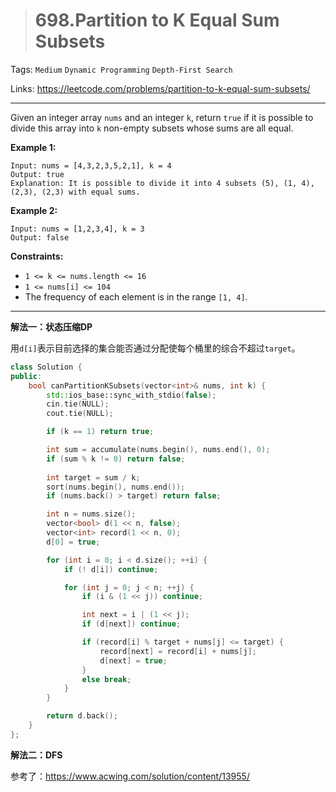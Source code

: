 > # 698.Partition to K Equal Sum Subsets

Tags: `Medium` `Dynamic Programming` `Depth-First Search`

Links: https://leetcode.com/problems/partition-to-k-equal-sum-subsets/

------

Given an integer array `nums` and an integer `k`, return `true` if it is possible to divide this array into `k` non-empty subsets whose sums are all equal.

 

**Example 1:**

```
Input: nums = [4,3,2,3,5,2,1], k = 4
Output: true
Explanation: It is possible to divide it into 4 subsets (5), (1, 4), (2,3), (2,3) with equal sums.
```

**Example 2:**

```
Input: nums = [1,2,3,4], k = 3
Output: false
```

 

**Constraints:**

- `1 <= k <= nums.length <= 16`
- `1 <= nums[i] <= 104`
- The frequency of each element is in the range `[1, 4]`.

------

**解法一：状态压缩DP**

用`d[i]`表示目前选择的集合能否通过分配使每个桶里的综合不超过`target`。

```c++
class Solution {
public:
    bool canPartitionKSubsets(vector<int>& nums, int k) {
    	std::ios_base::sync_with_stdio(false);
    	cin.tie(NULL);
    	cout.tie(NULL);

    	if (k == 1) return true;

    	int sum = accumulate(nums.begin(), nums.end(), 0);
    	if (sum % k != 0) return false;
    	
    	int target = sum / k;
    	sort(nums.begin(), nums.end());
    	if (nums.back() > target) return false;

    	int n = nums.size();
    	vector<bool> d(1 << n, false);
    	vector<int> record(1 << n, 0);
    	d[0] = true;

    	for (int i = 0; i < d.size(); ++i) {
    		if (! d[i]) continue;

    		for (int j = 0; j < n; ++j) {
    			if (i & (1 << j)) continue;

    			int next = i | (1 << j);
    			if (d[next]) continue;

    			if (record[i] % target + nums[j] <= target) {
    				record[next] = record[i] + nums[j];
    				d[next] = true;
    			}
    			else break;
    		}
    	}

    	return d.back();
    }
};
```



**解法二：DFS**

参考了：https://www.acwing.com/solution/content/13955/